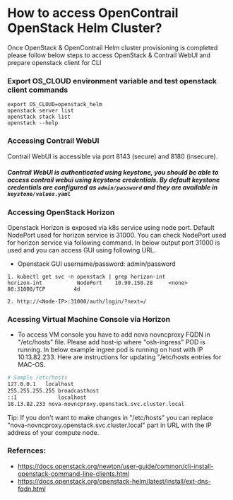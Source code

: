 # How to access OpenContrail OpenStack Helm Cluster?


Once OpenStack & OpenContrail Helm cluster provisioning is completed please follow below steps to access OpenStack & Contrail WebUI and prepare openstack client for CLI

### Export OS_CLOUD environment variable and test openstack client commands
  ```
  export OS_CLOUD=openstack_helm
  openstack server list
  openstack stack list
  openstack --help
  ```

### Accessing Contrail WebUI

Contrail WebUI is accessible via port 8143 (secure) and 8180 (insecure).

##### Contrail WebUI is authenticated using keystone, you should be able to access contrail webui using keystone credentials. By default keystone credentials are configured as `admin/password` and they are available in `keystone/values.yaml`

### Accessing OpenStack Horizon

Openstack Horizon is exposed via k8s service using node port. Default NodePort used for horizon service is 31000.
You can check NodePort used for horizon service via following command. In below output port 31000 is used and you can access GUI using following URL.

* Openstack GUI username/password: admin/password

```
1. kubectl get svc -n openstack | grep horizon-int
horizon-int           NodePort    10.99.150.28     <none>        80:31000/TCP         4d

2. http://<Node-IP>:31000/auth/login/?next=/
```

### Acessing Virtual Machine Console via Horizon

* To access VM console you have to add nova novncproxy FQDN in "/etc/hosts" file. Please add host-ip where "osh-ingress" POD is running. In below example ingree pod is running on host with IP 10.13.82.233. Here are instructions for updating "/etc/hosts entries for MAC-OS.

```bash
# Sample /etc/hosts                                                                               
127.0.0.1	localhost
255.255.255.255	broadcasthost
::1             localhost
10.13.82.233 nova-novncproxy.openstack.svc.cluster.local
```

Tip: If you don't want to make changes in "/etc/hosts" you can replace "nova-novncproxy.openstack.svc.cluster.local" part in URL with the IP address of your compute node.

### Refernces:

* https://docs.openstack.org/newton/user-guide/common/cli-install-openstack-command-line-clients.html
* https://docs.openstack.org/openstack-helm/latest/install/ext-dns-fqdn.html
